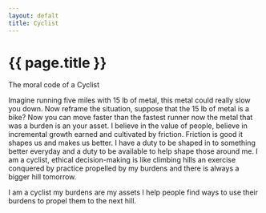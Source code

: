 ```yaml
---
layout: defalt
title: Cyclist
---
```


{{ page.title }}
================

The moral code of a Cyclist 

Imagine running five miles with 15 lb of metal, this metal could really slow you down. Now reframe the situation, suppose that the 15 lb of metal is a bike? Now you can move faster than the fastest runner now the metal that was a burden is an your asset. 
I believe in the value of people, believe in incremental growth earned and cultivated by friction. Friction is good it shapes us and makes us better. I have a duty to be shaped in to something better everyday and a duty to be available to help shape those around me. I am a cyclist, ethical decision-making is like climbing hills an exercise conquered by practice propelled by my burdens and there is always a bigger hill tomorrow.

I am a cyclist my burdens are my assets I help people find ways to use their burdens to propel them to the next hill. 

 

